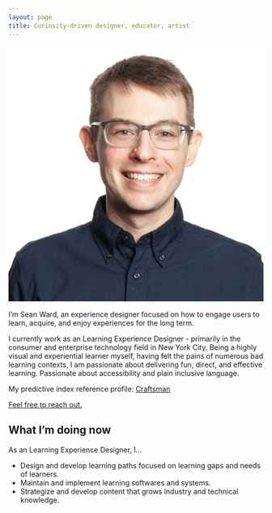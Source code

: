 ```yaml
---
layout: page
title: Curiosity-driven designer, educator, artist
---
```


![Sean Ward](/images/headshot-sean.jpg)

<p class="lead">I’m Sean Ward, an experience designer focused on how to engage users to learn, acquire, and enjoy experiences for the long term.</p>

I currently work as an Learning Experience Designer - primarily in the consumer and enterprise technology field in New York City. Being a highly visual and experiential learner myself, having felt the pains of numerous bad learning contexts, I am passionate about delivering fun, direct, and effective learning. Passionate about accessibility and plain inclusive language.

My predictive index reference profile: [Craftsman](https://www.predictiveindex.com/reference-profile/craftsman/)

[Feel free to reach out.](https://www.linkedin.com/in/sean-ward/)

## What I’m doing now
As an Learning Experience Designer, I...
- Design and develop learning paths focused on learning gaps and needs of learners.
- Maintain and implement learning softwares and systems. 
- Strategize and develop content that grows industry and technical knowledge.

